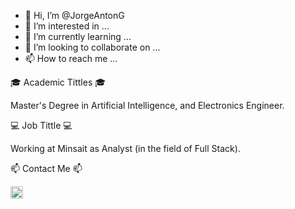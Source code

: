 - 👋 Hi, I’m @JorgeAntonG
- 👀 I’m interested in ...
- 🌱 I’m currently learning ...
- 💞️ I’m looking to collaborate on ...
- 📫 How to reach me ...



🎓 Academic Tittles 🎓

Master's Degree in Artificial Intelligence, and Electronics Engineer.

💻 Job Tittle 💻

Working at Minsait as Analyst (in the field of Full Stack).

📫 Contact Me 📫

<a href="mailto:jantong@minsait.com" target="_blank"><img alt="alt_text" width="20px" heigth= "20px" src="https://i0.wp.com/technovally.com/wp-content/uploads/2018/04/Gmail-Logo.png?fit=1325%2C1325&ssl=1" /></a>
<!---
JorgeAntonG/JorgeAntonG is a ✨ special ✨ repository because its `README.md` (this file) appears on your GitHub profile.
You can click the Preview link to take a look at your changes.
--->
